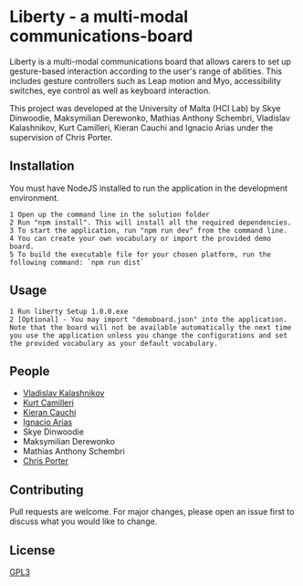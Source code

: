 # Liberty - a multi-modal communications-board

Liberty is a multi-modal communications board that allows carers to set up gesture-based interaction according to the user's range of abilities. This includes gesture controllers such as Leap motion and Myo, accessibility switches, eye control as well as keyboard interaction.

This project was developed at the University of Malta (HCI Lab) by Skye Dinwoodie, Maksymilian Derewonko, Mathias Anthony Schembri, Vladislav Kalashnikov, Kurt Camilleri, Kieran Cauchi and Ignacio Arias under the supervision of Chris Porter.

## Installation

You must have NodeJS installed to run the application in the development environment.

```
1 Open up the command line in the solution folder
2 Run "npm install". This will install all the required dependencies.
3 To start the application, run "npm run dev" from the command line.
4 You can create your own vocabulary or import the provided demo board.
5 To build the executable file for your chosen platform, run the following command: `npm run dist`
```

## Usage

```
1 Run liberty Setup 1.0.0.exe
2 [Optional] - You may import "demoboard.json" into the application. Note that the board will not be available automatically the next time you use the application unless you change the configurations and set the provided vocabulary as your default vocabulary.

```

## People

- [Vladislav Kalashnikov](mailto:vladislav.kalashnikov.17@um.edu.mt)
- [Kurt Camilleri](mailto:kurt.camilleri.17@um.edu.mt)
- [Kieran Cauchi](mailto:kieran.cauchi.17@um.edu.mt)
- [Ignacio Arias](mailto:ignacio.arias.18@um.edu.mt)
- Skye Dinwoodie
- Maksymilian Derewonko
- Mathias Anthony Schembri
- [Chris Porter](https://www.um.edu.mt/profile/chrisporter)

## Contributing
Pull requests are welcome. For major changes, please open an issue first to discuss what you would like to change.

## License
[GPL3](https://www.gnu.org/licenses/gpl-3.0.en.html)
